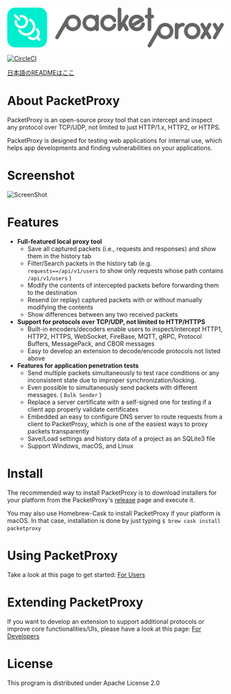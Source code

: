 ![PacketProxy](./assets/images/packetproxy.png)

[![CircleCI](https://circleci.com/gh/DeNA/PacketProxy/tree/master.svg?style=svg)](https://circleci.com/gh/DeNA/PacketProxy/tree/master)

[日本語のREADMEはここ](https://github.com/DeNA/PacketProxy/blob/master/README.ja.md)

# About PacketProxy

PacketProxy is an open-source proxy tool that can intercept and inspect any protocol over TCP/UDP, not limited to just HTTP/1.x, HTTP2, or HTTPS.

PacketProxy is designed for testing web applications for internal use, which helps app developments and finding vulnerabilities on your applications.
 
# Screenshot

![ScreenShot](./assets/images/screenshot.gif)
 
# Features
 
- **Full-featured local proxy tool**
  - Save all captured packets (i.e., requests and responses) and show them in the history tab
  - Filter/Search packets in the history tab (e.g. `requests==/api/v1/users` to show only requests whose path contains `/api/v1/users` )
  - Modify the contents of intercepted packets before forwarding them to the destination
  - Resend (or replay) captured packets with or without manually modifying the contents
  - Show differences between any two received packets
- **Support for protocols over TCP/UDP, not limited to HTTP/HTTPS**
  - Built-in encoders/decoders enable users to inspect/intercept HTTP1, HTTP2, HTTPS, WebSocket, FireBase, MQTT, gRPC, Protocol Buffers, MessagePack, and CBOR messages
  - Easy to develop an extension to decode/encode protocols not listed above
- **Features for application penetration tests**
  - Send multiple packets simultaneously to test race conditions or any inconsistent state due to improper synchronization/locking.
  - Even possible to simultaneously send packets with different messages. ( `Bulk Sender` )
  - Replace a server certificate with a self-signed one for testing if a client app properly validate certificates
  - Embedded an easy to configure DNS server to route requests from a client to PacketProxy, which is one of the easiest ways to proxy packets transparently
  - Save/Load settings and history data of a project as an SQLite3 file
  - Support Windows, macOS, and Linux

# Install

The recommended way to install PacketProxy is to download installers for your platform from the PacketProxy's [release](https://github.com/DeNA/PacketProxy/releases) page and execute it.

You may also use Homebrew-Cask to install PacketProxy if your platform is macOS. In that case, installation is done by just typing `$ brew cask install packetproxy`

# Using PacketProxy

Take a look at this page to get started: [For Users](https://github.com/DeNA/PacketProxy/wiki/Using-PacketProxy)
 
# Extending PacketProxy

If you want to develop an extension to support additional protocols or improve core functionalities/UIs, please have a look at this page: [For Developers](https://github.com/DeNA/PacketProxy/wiki/Developing-PacketProxy)

 
# License

This program is distributed under Apache License 2.0


